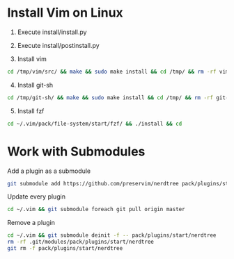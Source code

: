 # Install Vim on Linux

1. Execute install/install.py

2. Execute install/postinstall.py

3. Install vim

```bash
cd /tmp/vim/src/ && make && sudo make install && cd /tmp/ && rm -rf vim/
```

4. Install git-sh

```bash
cd /tmp/git-sh/ && make && sudo make install && cd /tmp/ && rm -rf git-sh/
```

5. Install fzf

```bash
cd ~/.vim/pack/file-system/start/fzf/ && ./install && cd
```

# Work with Submodules

Add a plugin as a submodule

```bash
git submodule add https://github.com/preservim/nerdtree pack/plugins/start/nerdtree
```

Update every plugin

```bash
cd ~/.vim && git submodule foreach git pull origin master
```

Remove a plugin

```bash
cd ~/.vim && git submodule deinit -f -- pack/plugins/start/nerdtree
rm -rf .git/modules/pack/plugins/start/nerdtree
git rm -f pack/plugins/start/nerdtree
```
